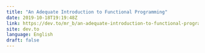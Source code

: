 ```yaml
---
title: "An Adequate Introduction to Functional Programming"
date: 2019-10-18T19:19:48Z
link: https://dev.to/mr_b/an-adequate-introduction-to-functional-programming-1gcl?utm_medium=RSS&utm_source=news.12bit.vn
site: dev.to
language: English
draft: false
---
```

